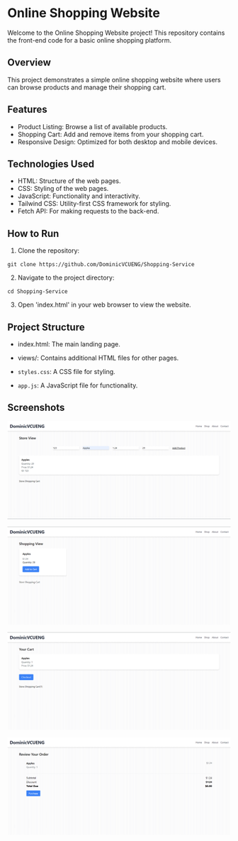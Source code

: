 # Online Shopping Website

Welcome to the Online Shopping Website project! This repository contains the front-end code for a basic online shopping platform.

## Overview
This project demonstrates a simple online shopping website where users can browse products and manage their shopping cart.

## Features
- Product Listing: Browse a list of available products.
- Shopping Cart: Add and remove items from your shopping cart.
- Responsive Design: Optimized for both desktop and mobile devices.

## Technologies Used
- HTML: Structure of the web pages.
- CSS: Styling of the web pages.
- JavaScript: Functionality and interactivity.
- Tailwind CSS: Utility-first CSS framework for styling.
- Fetch API: For making requests to the back-end.

## How to Run
1. Clone the repository:

```
git clone https://github.com/DominicVCUENG/Shopping-Service
```

2. Navigate to the project directory:

```
cd Shopping-Service
```

3. Open 'index.html' in your web browser to view the website.

## Project Structure
- index.html: The main landing page.

- views/: Contains additional HTML files for other pages.

- `styles.css`: A CSS file for styling.

- `app.js`: A JavaScript file for functionality.

## Screenshots

![Homepage](images/Store.png)

![Product Listing](images/Shop.png)

![Shopping Cart](images/Cart.png)

![Checkout Process](images/Checkout.png)
